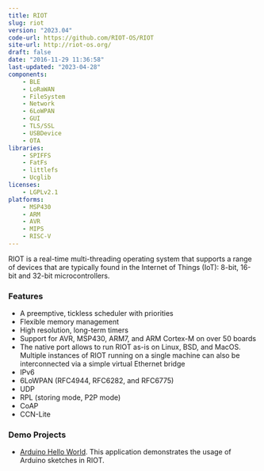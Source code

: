 ```yaml
---
title: RIOT
slug: riot
version: "2023.04"
code-url: https://github.com/RIOT-OS/RIOT
site-url: http://riot-os.org/
draft: false
date: "2016-11-29 11:36:58"
last-updated: "2023-04-28"
components:
    - BLE
    - LoRaWAN
    - FileSystem
    - Network
    - 6LoWPAN
    - GUI
    - TLS/SSL
    - USBDevice
    - OTA
libraries:
    - SPIFFS
    - FatFs
    - littlefs
    - Ucglib
licenses:
    - LGPLv2.1
platforms:
    - MSP430
    - ARM
    - AVR
    - MIPS
    - RISC-V
---
```



RIOT is a real-time multi-threading operating system that supports a range of devices that are typically found in the Internet of Things (IoT): 8-bit, 16-bit and 32-bit microcontrollers.

<!--more-->

### Features
- A preemptive, tickless scheduler with priorities
- Flexible memory management
- High resolution, long-term timers
- Support for AVR, MSP430, ARM7, and ARM Cortex-M on over 50 boards
- The native port allows to run RIOT as-is on Linux, BSD, and MacOS. Multiple instances of RIOT running on a single machine can also be interconnected via a simple virtual Ethernet bridge
- IPv6
- 6LoWPAN (RFC4944, RFC6282, and RFC6775)
- UDP
- RPL (storing mode, P2P mode)
- CoAP
- CCN-Lite


### Demo Projects
- [Arduino Hello World](https://github.com/RIOT-OS/RIOT/tree/master/examples/arduino_hello-world). This application demonstrates the usage of Arduino sketches in RIOT.
